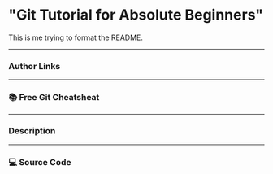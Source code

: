 # "Git Tutorial for Absolute Beginners"

This is me trying to format the README.

---

### Author Links


---

### 📚 Free Git Cheatsheat



---

### Description


---

### 💻 Source Code




